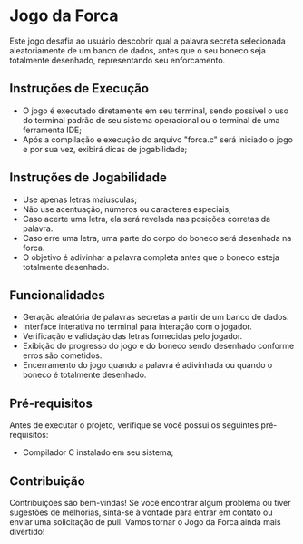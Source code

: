 # Jogo da Forca

Este jogo desafia ao usuário descobrir qual a palavra secreta selecionada aleatoriamente de um banco de dados, antes que o seu boneco seja totalmente desenhado, representando seu enforcamento.

## Instruções de Execução

- O jogo é executado diretamente em seu terminal, sendo possivel o uso do terminal padrão de seu sistema operacional ou o terminal de uma ferramenta IDE;
- Após a compilação e execução do arquivo "forca.c" será iniciado o jogo e por sua vez, exibirá dicas de jogabilidade;

## Instruções de Jogabilidade

- Use apenas letras maiusculas;
- Não use acentuação, números ou caracteres especiais;
- Caso acerte uma letra, ela será revelada nas posições corretas da palavra.
- Caso erre uma letra, uma parte do corpo do boneco será desenhada na forca.
- O objetivo é adivinhar a palavra completa antes que o boneco esteja totalmente desenhado.

## Funcionalidades

- Geração aleatória de palavras secretas a partir de um banco de dados.
- Interface interativa no terminal para interação com o jogador.
- Verificação e validação das letras fornecidas pelo jogador.
- Exibição do progresso do jogo e do boneco sendo desenhado conforme erros são cometidos.
- Encerramento do jogo quando a palavra é adivinhada ou quando o boneco é totalmente desenhado.

## Pré-requisitos

Antes de executar o projeto, verifique se você possui os seguintes pré-requisitos:

- Compilador C instalado em seu sistema;

## Contribuição

Contribuições são bem-vindas! Se você encontrar algum problema ou tiver sugestões de melhorias, sinta-se à vontade para entrar em contato ou enviar uma solicitação de pull. Vamos tornar o Jogo da Forca ainda mais divertido!
